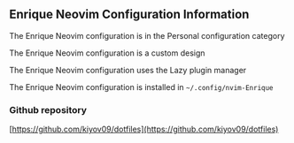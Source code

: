 ## Enrique Neovim Configuration Information

The Enrique Neovim configuration is in the Personal configuration category

The Enrique Neovim configuration is a custom design

The Enrique Neovim configuration uses the Lazy plugin manager

The Enrique Neovim configuration is installed in `~/.config/nvim-Enrique`

### Github repository

[https://github.com/kiyov09/dotfiles](https://github.com/kiyov09/dotfiles)

